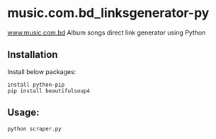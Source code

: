 music.com.bd_linksgenerator-py
==============================

www.music.com.bd Album songs direct link generator using Python

## Installation
Install below packages:

    install python-pip
    pip install beautifulsoup4

## Usage:

    python scraper.py
